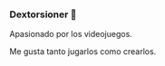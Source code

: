 ### Dextorsioner 👋

Apasionado por los videojuegos.

Me gusta tanto jugarlos como crearlos.

<!--
- 🔭 I’m currently working on ...
- 📫 How to reach me: ...
-->

